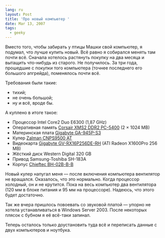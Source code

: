 ```yaml
---
lang: ru
layout: Post
title: 'Про новый компьютер '
date: Mar 13, 2007
tags:
  - geeky
---
```


Вместо того, чтобы забирать у птицы Машки свой компьютер, я подумал, что лучше купить новый. Всё равно я собирался менять там почти всё. Сначала хотелось растянуть покупку на два месяца и вытащить что-нибудь из старого. Не получилось. За три года, прошедшие с покупки того компьютера (точнее последнего его большого апгрейда), поменялось почти всё.

<!--more-->

Требования были такие:

- тихий;
- не очень большой;
- ну и всё, вроде бы.

А куплено в итоге такое:

- Процессор Intel Core2 Duo E6300 (1,87 GHz)
- Оперативная память [Corsair XMS2 DDR2 PC-5400](http://www.corsairmemory.com/corsair/xms2.html) (2 × 1024 MB)
- Материнская плата [Gigabyte GA-945P-S3](http://www.gigabyte.com.tw/Products/Motherboard/Products_Overview.aspx?ProductID=2324)
- Кулер [Zalman CNPS9500 AT](http://www.zalman.co.kr/eng/product/view.asp?idx=193&code=009)
- Видеокарта [Gigabyte GV-RX16P256DE-RH](http://www.gigabyte.com.tw/Products/VGA/Products_Overview.aspx?ProductID=2212) (ATI Radeon X1600Pro 256 MB)
- Жёсткий диск Western Digital 320 GB
- Привод Samsung-Toshiba SH-183A
- Корпус [Chieftec BH-02B-B-B](http://www.chieftec.de/?page=products_show&item=3806&k_id=&language=uk)

Новый кулер напугал меня — после включения компьютера вентилятор не вращался. Оказалось, что это нормально. Когда процессор холодный, он и не крутится. Пока на весь компьютер два вентилятора (120 мм в блоке питания и 95 мм на процессоре). Надеюсь, что этого будет достаточно.

Так же вчера пришлось повоевать со звуковой платой — упорно не хотела устанавливаться в Windows Server 2003. После некоторых плясок с бубном я её всё-таки запинал.

Теперь осталось только доустановить туда всё и переписать данные с двух компьютеров и ноутбука.
